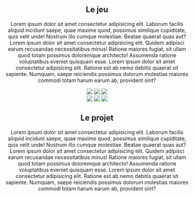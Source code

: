 <Header />
<div class="two-columns">
  <div class="section-white">
    <div class="text-box">
      <h2>Le jeu</h2>
      <p>
        Lorem ipsum dolor sit amet consectetur adipisicing elit. Laborum facilis
        aliquid incidunt saepe, quae maxime quod, possimus similique cupiditate,
        quis velit unde! Nostrum illo cumque molestiae. Beatae quaerat quas aut?
        Lorem ipsum dolor sit amet consectetur adipisicing elit. Quidem adipisci
        earum recusandae necessitatibus minus! Ratione maiores fugiat, sit ullam
        quod totam possimus doloremque architecto! Assumenda ratione
        voluptatibus eveniet quisquam esse. Lorem ipsum dolor sit amet
        consectetur adipisicing elit. Ratione est ab nemo debitis quaerat sit
        sapiente. Numquam, saepe reiciendis possimus dolorum molestias maiores
        commodi totam harum earum ab, provident sint?
      </p>
    </div>
  </div>
  <div class="section-blue images-box">
    <img src="/assets/character-1.png" />
    <img src="/assets/character-2.png" />
    <img src="/assets/character-3.png" />
  </div>
</div>
<Separator />
<Timeline />
<Separator large="true" />
<div class="two-columns">
  <div class="section-blue images-box">
    <img src="/assets/character-1.png" />
    <img src="/assets/character-2.png" />
    <img src="/assets/character-3.png" />
  </div>
  <div class="section-white">
    <div class="text-box">
      <h2>Le projet</h2>
      <p>
        Lorem ipsum dolor sit amet consectetur adipisicing elit. Laborum facilis
        aliquid incidunt saepe, quae maxime quod, possimus similique cupiditate,
        quis velit unde! Nostrum illo cumque molestiae. Beatae quaerat quas aut?
        Lorem ipsum dolor sit amet consectetur adipisicing elit. Quidem adipisci
        earum recusandae necessitatibus minus! Ratione maiores fugiat, sit ullam
        quod totam possimus doloremque architecto! Assumenda ratione
        voluptatibus eveniet quisquam esse. Lorem ipsum dolor sit amet
        consectetur adipisicing elit. Ratione est ab nemo debitis quaerat sit
        sapiente. Numquam, saepe reiciendis possimus dolorum molestias maiores
        commodi totam harum earum ab, provident sint?
      </p>
    </div>
  </div>
</div>
